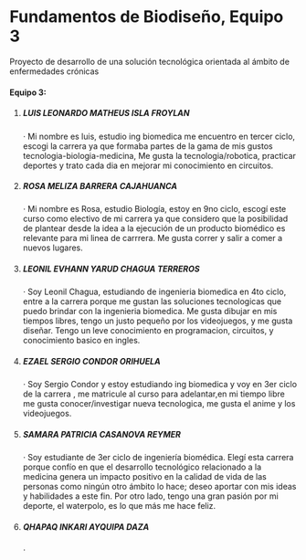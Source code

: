 # Fundamentos de Biodiseño, Equipo 3
Proyecto de desarrollo de una solución tecnológica orientada al ámbito de enfermedades crónicas

<h4>Equipo 3: </h4>
<ol>
<li><h5>LUIS LEONARDO MATHEUS ISLA FROYLAN</h5></li>
  · Mi nombre es luis, estudio ing biomedica me encuentro en tercer ciclo, escogi la carrera ya que formaba partes de la gama de mis gustos tecnologia-biologia-medicina, Me gusta la tecnologia/robotica, practicar deportes y trato cada dia en mejorar mi conocimiento en circuitos.
  
<li><h5>ROSA MELIZA BARRERA CAJAHUANCA</h5></li>
  · Mi nombre es Rosa, estudio Biología, estoy en 9no ciclo, escogí este curso como electivo de mi carrera ya que considero que la posibilidad de plantear desde la idea a la ejecución de un producto biomédico es relevante para mi linea de carrrera. Me gusta correr y salir a comer a nuevos lugares.
<li><h5>LEONIL EVHANN YARUD CHAGUA TERREROS</h5></li>
  · Soy Leonil Chagua, estudiando de ingenieria biomedica en 4to ciclo, entre a la carrera porque me gustan las soluciones tecnologicas que puedo brindar con la ingenieria biomedica. Me gusta dibujar en mis tiempos libres, tengo un justo pequeño por los videojuegos, y me gusta diseñar. Tengo un leve conocimiento en programacion, circuitos, y conocimiento basico en ingles.

<li><h5>EZAEL SERGIO CONDOR ORIHUELA</h5></li>
  · Soy Sergio Condor y estoy estudiando ing biomedica y voy en 3er ciclo de la carrera , me matricule al curso para adelantar,en mi tiempo libre me gusta conocer/investigar nueva tecnologica, me gusta el anime y los videojuegos.
<li><h5>SAMARA PATRICIA CASANOVA REYMER</h5></li>
  · Soy estudiante de 3er ciclo de ingeniería biomédica. Elegí esta carrera porque confío en que el desarrollo tecnológico relacionado a la medicina genera un impacto positivo en la calidad de vida de las personas como ningún otro ámbito lo hace; deseo aportar con mis ideas y habilidades a este fin. Por otro lado, tengo una gran pasión por mi deporte, el waterpolo, es lo que más me hace feliz.
<li><h5>QHAPAQ INKARI AYQUIPA DAZA</h5></li>
  ·
</ol>
